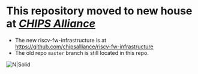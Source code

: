 # This repository moved to new house at [_*CHIPS Alliance*_](https://github.com/chipsalliance)
- The new riscv-fw-infrastructure is at https://github.com/chipsalliance/riscv-fw-infrastructure
- The old repo `master` branch is still located in this repo.

![N|Solid](https://repository-images.githubusercontent.com/223527603/c9c00100-0d80-11ea-9d4c-c7d223c8fc95)
